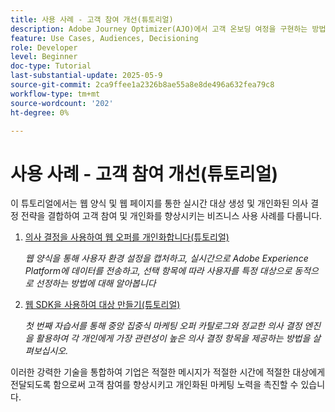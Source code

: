 ```yaml
---
title: 사용 사례 - 고객 참여 개선(튜토리얼)
description: Adobe Journey Optimizer(AJO)에서 고객 온보딩 여정을 구현하는 방법을 알아봅니다​.이 프로세스는 새로운 충성도 멤버를 타겟팅하여 개인화된 이메일과 SMS를 전달하여 앱 다운로드를 장려합니다. ​여기에는 환영 이메일 전송, 앱 설치 확인 및 미리 알림 후속 조치가 포함됩니다. ​이 튜토리얼에서는 AI 콘텐츠 도우미를 사용하여 콘텐츠를 만들고 개인화하는 방법을 보여 줍니다.
feature: Use Cases, Audiences, Decisioning
role: Developer
level: Beginner
doc-type: Tutorial
last-substantial-update: 2025-05-9
source-git-commit: 2ca9ffee1a2326b8ae55a8e8de496a632fea79c8
workflow-type: tm+mt
source-wordcount: '202'
ht-degree: 0%

---
```



# 사용 사례 - 고객 참여 개선(튜토리얼)

이 튜토리얼에서는 웹 양식 및 웹 페이지를 통한 실시간 대상 생성 및 개인화된 의사 결정 전략을 결합하여 고객 참여 및 개인화를 향상시키는 비즈니스 사용 사례를 다룹니다.

1. [의사 결정을 사용하여 웹 오퍼를 개인화합니다(튜토리얼)](https://experienceleague.adobe.com/en/docs/journey-optimizer-learn/use-decisioning-to-personalize-web-offers/introduction)

   *웹 양식을 통해 사용자 환경 설정을 캡처하고, 실시간으로 Adobe Experience Platform에 데이터를 전송하고, 선택 항목에 따라 사용자를 특정 대상으로 동적으로 선정하는 방법에 대해 알아봅니다*


2. [웹 SDK을 사용하여 대상 만들기(튜토리얼)](https://experienceleague.adobe.com/en/docs/journey-optimizer-learn/create-audiences-using-web-sdk/introduction)

   *첫 번째 자습서를 통해 중앙 집중식 마케팅 오퍼 카탈로그와 정교한 의사 결정 엔진을 활용하여 각 개인에게 가장 관련성이 높은 의사 결정 항목을 제공하는 방법을 살펴보십시오.*

이러한 강력한 기술을 통합하여 기업은 적절한 메시지가 적절한 시간에 적절한 대상에게 전달되도록 함으로써 고객 참여를 향상시키고 개인화된 마케팅 노력을 촉진할 수 있습니다.